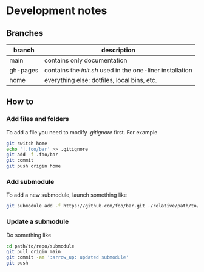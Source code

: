 # Development notes

## Branches

| branch   | description                                               |
|----------|-----------------------------------------------------------|
| main     | contains only documentation                               |
| gh-pages | contains the *init.sh* used in the one-liner installation |
| home     | everything else: dotfiles, local bins, etc.               |

## How to

### Add files and folders

To add a file you need to modify *.gitignore* first. For example

```sh
git switch home
echo '!.foo/bar' >> .gitignore
git add -f .foo/bar
git commit
git push origin home
```

### Add submodule

To add a new submodule, launch something like

```sh
git submodule add -f https://github.com/foo/bar.git ./relative/path/to/foo/bar
```

### Update a submodule

Do something like

```sh
cd path/to/repo/submodule
git pull origin main
git commit -am ':arrow_up: updated submodule'
git push
```
